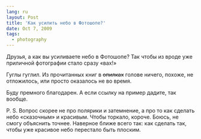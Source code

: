 ```yaml
---
lang: ru
layout: Post
title: 'Как усилить небо в Фотошопе?'
date: Oct 7, 2009
tags:
  - photography
---
```


Друзья, а как вы усиливаете небо в Фотошопе? Так чтобы из вроде уже приличной фотографии стало сразу «вах!»

Гуглы гуглил. Из прочитанных книг в ~~опилках~~ голове ничего, похоже, не отложилось, или просто оказалось не во время.

Буду премного благодарен. А если ссылку на пример дадите, так вообще.

P. S. Вопрос скорее не про полярики и затемнение, а про то как сделать небо «сказочным» и красивым. Чтобы торкало, короче. Боюсь, не смогу объяснить точнее. Наверное ближе всего так: как сделать так, чтобы уже красивое небо перестало быть плоским.
